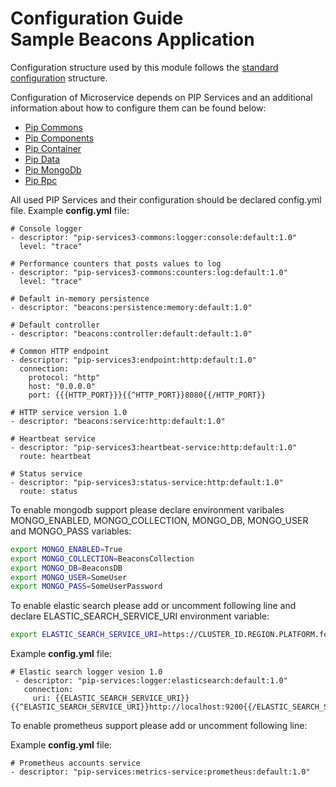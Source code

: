 # Configuration Guide <br/> Sample Beacons Application

Configuration structure used by this module follows the 
[standard configuration](https://github.com/pip-services/pip-services/blob/master/usage/Configuration.md) 
structure.

Configuration of Microservice depends on PIP Services and an additional information about how to configure them can be found below:
* <a href="https://github.com/pip-services/pip-services-commons-dotnet/doc/DConfiguration.ms">Pip Commons</a>
* <a href="http://github.com/pip-services3-dotnet/pip-services3-components-dotnet/doc/DConfiguration.ms">Pip Components</a>
* <a href="http://github.com/pip-services3-dotnet/pip-services3-container-dotnet/doc/DConfiguration.ms">Pip Container</a>
* <a href="http://github.com/pip-services3-dotnet/pip-services3-data-dotnet/doc/DConfiguration.ms">Pip Data</a>
* <a href="http://github.com/pip-services3-dotnet/pip-services3-rpc-dotnet/doc/DConfiguration.ms">Pip MongoDb</a>
* <a href="http://github.com/pip-services3-dotnet/pip-services3-mongodb-dotnet/doc/DConfiguration.ms">Pip Rpc</a>

All used PIP Services and their configuration should be declared config.yml file.
Example **config.yml** file:
```
# Console logger
- descriptor: "pip-services3-commons:logger:console:default:1.0"
  level: "trace"

# Performance counters that posts values to log
- descriptor: "pip-services3-commons:counters:log:default:1.0"
  level: "trace"

# Default in-memory persistence
- descriptor: "beacons:persistence:memory:default:1.0"

# Default controller
- descriptor: "beacons:controller:default:default:1.0"

# Common HTTP endpoint
- descriptor: "pip-services3:endpoint:http:default:1.0"
  connection:
    protocol: "http"
    host: "0.0.0.0"
    port: {{{HTTP_PORT}}}{{^HTTP_PORT}}8080{{/HTTP_PORT}}

# HTTP service version 1.0
- descriptor: "beacons:service:http:default:1.0"

# Heartbeat service
- descriptor: "pip-services3:heartbeat-service:http:default:1.0"
  route: heartbeat

# Status service
- descriptor: "pip-services3:status-service:http:default:1.0"
  route: status
```

To enable mongodb support please declare environment varibales MONGO_ENABLED, MONGO_COLLECTION, MONGO_DB, MONGO_USER and MONGO_PASS variables:

```bash
export MONGO_ENABLED=True
export MONGO_COLLECTION=BeaconsCollection
export MONGO_DB=BeaconsDB
export MONGO_USER=SomeUser
export MONGO_PASS=SomeUserPassword
```

To enable elastic search please add or uncomment following line and declare ELASTIC_SEARCH_SERVICE_URI environment variable:

```bash
export ELASTIC_SEARCH_SERVICE_URI=https://CLUSTER_ID.REGION.PLATFORM.found.io:9243
```

Example **config.yml** file:
```
# Elastic search logger vesion 1.0
 - descriptor: "pip-services:logger:elasticsearch:default:1.0"
   connection:
     uri: {{ELASTIC_SEARCH_SERVICE_URI}}{{^ELASTIC_SEARCH_SERVICE_URI}}http://localhost:9200{{/ELASTIC_SEARCH_SERVICE_URI}}

```

To enable prometheus support please add or uncomment following line:

Example **config.yml** file:
```
# Prometheus accounts service
- descriptor: "pip-services:metrics-service:prometheus:default:1.0"
```

